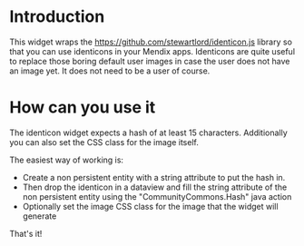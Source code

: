 # Introduction

This widget wraps the https://github.com/stewartlord/identicon.js library so that you can use identicons in your Mendix apps. Identicons are quite useful
to replace those boring default user images in case the user does not have an image yet. It does not need to be a user of course.

# How can you use it

The identicon widget expects a hash of at least 15 characters. Additionally you can also set the CSS class for the image itself.

The easiest way of working is:

* Create a non persistent entity with a string attribute to put the hash in. 
* Then drop the identicon in a dataview and fill the string attribute of the non persistent entity using the "CommunityCommons.Hash" java action
* Optionally set the image CSS class for the image that the widget will generate

That's it!


